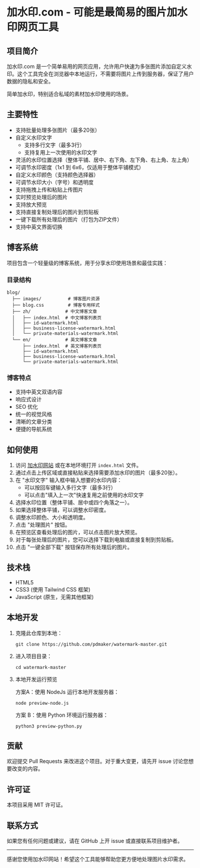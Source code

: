# 加水印.com - 可能是最简易的图片加水印网页工具

## 项目简介

加水印.com 是一个简单易用的网页应用，允许用户快速为多张图片添加自定义水印。这个工具完全在浏览器中本地运行，不需要将图片上传到服务器，保证了用户数据的隐私和安全。

简单加水印，特别适合私域的素材加水印使用的场景。

## 主要特性

- 支持批量处理多张图片（最多20张）
- 自定义水印文字
  - 支持多行文字（最多3行）
  - 支持复用上一次使用的水印文字
- 灵活的水印位置选择（整体平铺、居中、右下角、左下角、右上角、左上角）
- 可调节水印密度（1x1 到 6x6，仅适用于整体平铺模式）
- 自定义水印颜色（支持颜色选择器）
- 可调节水印大小（字号）和透明度
- 支持拖拽上传和粘贴上传图片
- 实时预览处理后的图片
- 支持放大预览
- 支持直接复制处理后的图片到剪贴板
- 一键下载所有处理后的图片（打包为ZIP文件）
- 支持中英文界面切换

## 博客系统

项目包含一个轻量级的博客系统，用于分享水印使用场景和最佳实践：

### 目录结构
```
blog/
  ├── images/          # 博客图片资源
  ├── blog.css         # 博客专用样式
  ├── zh/             # 中文博客文章
  │   ├── index.html  # 中文博客列表页
  │   ├── id-watermark.html
  │   ├── business-license-watermark.html
  │   └── private-materials-watermark.html
  └── en/             # 英文博客文章
      ├── index.html  # 英文博客列表页
      ├── id-watermark.html
      ├── business-license-watermark.html
      └── private-materials-watermark.html
```

### 博客特点
- 支持中英文双语内容
- 响应式设计
- SEO 优化
- 统一的视觉风格
- 清晰的文章分类
- 便捷的导航系统

## 如何使用

1. 访问 [加水印网站](https://jiashuiyin.com) 或在本地环境打开 `index.html` 文件。
2. 通过点击上传区域或直接粘贴来选择需要添加水印的图片（最多20张）。
3. 在 "水印文字" 输入框中输入想要的水印内容：
   - 可以按回车键输入多行文字（最多3行）
   - 可以点击"填入上一次"快速复用之前使用的水印文字
4. 选择水印位置（整体平铺、居中或四个角落之一）。
5. 如果选择整体平铺，可以调整水印密度。
6. 调整水印颜色、大小和透明度。
7. 点击 "处理图片" 按钮。
8. 在预览区查看处理后的图片，可以点击图片放大预览。
9. 对于每张处理后的图片，您可以选择下载到电脑或直接复制到剪贴板。
10. 点击 "一键全部下载" 按钮保存所有处理后的图片。

## 技术栈

- HTML5
- CSS3 (使用 Tailwind CSS 框架)
- JavaScript (原生，无需其他框架)

## 本地开发

1. 克隆此仓库到本地：
   ```
   git clone https://github.com/pdmaker/watermark-master.git
   ```
2. 进入项目目录：
   ```
   cd watermark-master
   ```
3. 本地开发运行预览
   
   方案A：使用 NodeJs 运行本地开发服务器：
   ```
   node preview-node.js
   ```
   方案 B：使用 Python 环境运行服务器：
   ```
   python3 preview-python.py
   ```

## 贡献

欢迎提交 Pull Requests 来改进这个项目。对于重大变更，请先开 issue 讨论您想要改变的内容。

## 许可证

本项目采用 MIT 许可证。

## 联系方式

如果您有任何问题或建议，请在 GitHub 上开 issue 或直接联系项目维护者。

---

感谢您使用加水印网站！希望这个工具能够帮助您更方便地处理图片水印需求。
